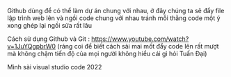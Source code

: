 Github dùng để có thể làm dự án chung với nhau, ở đây chúng ta sẽ đẩy file lập trình web lên và ngồi code chung với nhau tránh mỗi thằng code một ý xong ghép lại ngồi sửa rất lâu 


Cách sử dụng Github và Git : https://www.youtube.com/watch?v=1JuYQgpbrW0 (ráng coi để biết cách sài mai mốt đẩy code lên rất mượt mà không chậm tiến độ của mọi người không hiểu cái gì hỏi Tuấn Đại)


Mình sài visual studio code 2022
